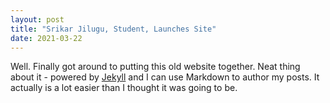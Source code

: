 ```yaml
---
layout: post
title: "Srikar Jilugu, Student, Launches Site"
date: 2021-03-22
---
```


Well. Finally got around to putting this old website together. Neat thing about it - powered by [Jekyll](http://jekyllrb.com) and I can use Markdown to author my posts. It actually is a lot easier than I thought it was going to be.
